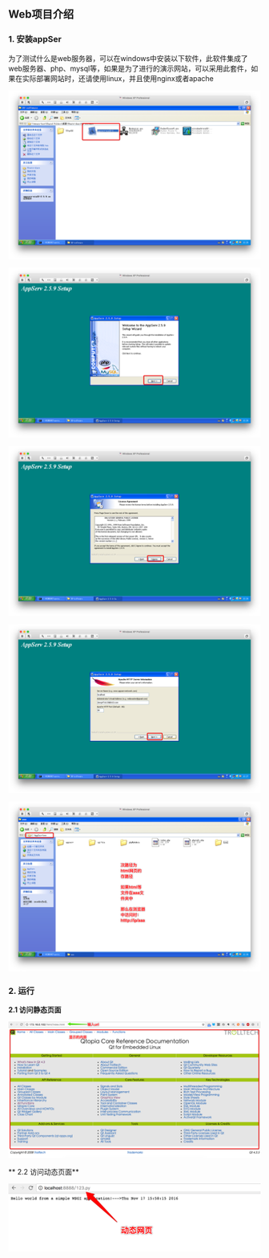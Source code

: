 ## Web项目介绍

### 1. 安装appSer

为了测试什么是web服务器，可以在windows中安装以下软件，此软件集成了web服务器、php、mysql等，如果是为了进行的演示网站，可以采用此套件，如果在实际部署网站时，还请使用linux，并且使用nginx或者apache

![](Images/Snip20160908_16.png)

![](Images/Snip20160908_17.png)

![](Images/Snip20160908_18.png)

![](Images/Snip20160908_19.png)

![](Images/Snip20160908_20.png)

### 2. 运行

**2.1 访问静态页面**

![](Images/Snip20160908_21.png)

** 2.2 访问动态页面**

![](Images/Snip20161117_1.png)
